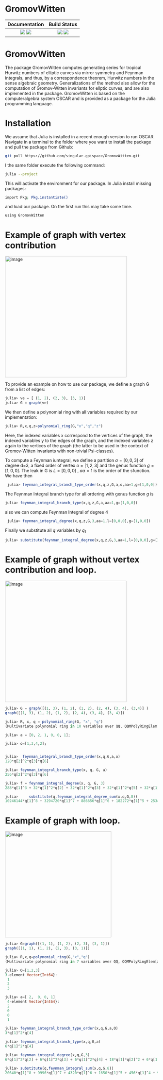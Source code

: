 # GromovWitten

[docs-dev-img]: https://img.shields.io/badge/docs-dev-blue.svg
[docs-dev-url]: https://singular-gpispace.github.io/GromovWitten/dev/

[docs-stable-img]: https://img.shields.io/badge/docs-stable-blue.svg
[docs-stable-url]: https://singular-gpispace.github.io/GromovWitten/

[ga-img]: https://github.com/singular-gpispace/GromovWitten/actions/workflows/CI.yml/badge.svg?branch=main
[ga-url]: https://github.com/singular-gpispace/GromovWitten/actions/workflows/CI.yml?query=branch%3Amain

[codecov-img]: https://codecov.io/gh/singular-gpispace.github.io/GromovWitten.jl/branch/main/graph/badge.svg
[codecov-url]: https://codecov.io/gh/singular-gpispace.github.io/GromovWitten.jl

| **Documentation**                                                         | **Build Status**                                      |
|:-------------------------------------------------------------------------:|:-----------------------------------------------------:|
| [![][docs-stable-img]][docs-stable-url] [![][docs-dev-img]][docs-dev-url] | [![][ga-img]][ga-url] [![][codecov-img]][codecov-url] |

# GromovWitten

The package GromovWitten computes generating series for tropical Hurwitz numbers of elliptic curves via mirror symmetry and Feynman integrals, and thus, by a correspondence theorem, Hurwitz numbers in the sense algebraic geometry. Generalizations of the method also allow for the computation of Gromov-Witten invariants for ellptic curves, and are also implemented in the package. GromovWitten is based on the computeralgebra system OSCAR and is provided as a package for the Julia programming language.

# Installation

We assume that Julia is installed in a recent enough version to run OSCAR. Navigate in a terminal to the folder where you want to install the package and pull the package from Github:

```bash
git pull https://github.com/singular-gpispace/GromovWitten.git
```

I the same folder execute the following command:

```bash
julia --project
```

This will activate the environment for our package. In Julia install missing packages:

```bash
import Pkg; Pkg.instantiate()
```

and load our package. On the first run this may take some time.

```bash
using GromovWitten  
```

# Example of graph with vertex contribution

<img width="400" alt="image" src="https://github.com/singular-gpispace/GromovWitten/assets/46294807/01eefb54-3db4-49cf-93a5-4ec2218ba9ce">

To provide an example on how to use our package, we define a graph G from a list of edges:

```julia
julia> ve = [ (1, 2), (2, 3), (3, 1)]  
julia> G = graph(ve)
```

We then define a polynomial ring with all variables required by our implementation:

```julia
julia> R,x,q,z=polynomial_ring(G,"x","q","z")
```

Here, the indexed variables x correspond to the vertices of the graph, the indexed variables y to the edges of the graph, and the indexed variables z again to the vertices of the graph (the latter to be used in the context of Gromov-Witten invariants with non-trivial Psi-classes).

To compute a Feynman iuntegral, we define a partition  $a=[0,0,3]$  of degree d=3, a fixed order of vertex $o=[1,2,3]$ and the genus function $g=[1,0,0]$. The leak in G is $L=[0,0,0]$ , $aa=1$ is the order of the sfunction. We have then

```julia
 julia> feynman_integral_branch_type_order(x,q,z,G,a,o,aa=1,g=[1,0,0])
```

The Feynman Integral branch type for all ordering with genus function $g$  is

```julia
julia> feynman_integral_branch_type(x,q,z,G,a,aa=1,g=[1,0,0])
```

also we can compute Feynman Integral of degree 4

```julia
 julia> feynman_integral_degree(x,q,z,G,3,aa=1,l=[0,0,0],g=[1,0,0])
```

Finally we substitute all $q$  variables by $q_{1}$

```julia
julia> substitute(feynman_integral_degree(x,q,z,G,3,aa=1,l=[0,0,0],g=[1,0,0]))
```

# Example of graph without vertex contribution and loop.

<img width="400" alt="image" src="https://github.com/singular-gpispace/GromovWitten/assets/46294807/1b45577b-3c92-464f-81f5-57766dcd189e">

```julia
julia> G = graph([(1, 3), (1, 2), (1, 2), (2, 4), (3, 4), (3,4)] )
graph([(1, 3), (1, 2), (1, 2), (2, 4), (3, 4), (3, 4)])
```

```julia
julia> R, x, q = polynomial_ring(G, "x", "q")
(Multivariate polynomial ring in 10 variables over QQ, QQMPolyRingElem[x[1], x[2], x[3],x[4]], QQMPolyRingElem[q[1], q[2],q[3], q[4], q[5], q[6]])
```

```julia
julia> a = [0, 2, 1, 0, 0, 1];
```

```julia
julia> o=[1,3,4,2];
```

```julia

julia>  feynman_integral_branch_type_order(x,q,G,a,o) 
128*q[2]^2*q[3]*q[6]
```

```julia
julia> feynman_integral_branch_type(x, q, G, a)  
256*q[2]^2*q[3]*q[6]
```

```julia
julia> f = feynman_integral_degree(x, q, G, 3)
288*q[1]^3 + 32*q[1]^2*q[2] + 32*q[1]^2*q[3] + 32*q[1]^2*q[5] + 32*q[1]^2*q[6] + 8*q[1]*q[2]*q[5] + 8*q[1]*q[2]*q[6] + 8*q[1]*q[3]*q[5] + 8*q[1]*q[3]*q[6] + 24*q[2]^3 + 152*q[2]^2*q[3] + 8*q[2]^2*q[5] + 8*q[2]^2*q[6] + 152*q[2]*q[3]^2 + 32*q[2]*q[3]*q[5] + 32*q[2]*q[3]*q[6] + 32*q[2]*q[4]^2 + 8*q[2]*q[4]*q[5] + 8*q[2]*q[4]*q[6] + 8*q[2]*q[5]^2 + 32*q[2]*q[5]*q[6] + 8*q[2]*q[6]^2 + 24*q[3]^3 + 8*q[3]^2*q[5] + 8*q[3]^2*q[6] + 32*q[3]*q[4]^2 + 8*q[3]*q[4]*q[5] + 8*q[3]*q[4]*q[6] + 8*q[3]*q[5]^2 + 32*q[3]*q[5]*q[6] + 8*q[3]*q[6]^2 + 288*q[4]^3 + 32*q[4]^2*q[5] + 32*q[4]^2*q[6] + 24*q[5]^3 + 152*q[5]^2*q[6] + 152*q[5]*q[6]^2 + 24*q[6]^3
```

```julia
julia>     substitute(q,feynman_integral_degree_sum(x,q,G,8))
10246144*q[1]^8 + 3294720*q[1]^7 + 886656*q[1]^6 + 182272*q[1]^5 + 25344*q[1]^4 + 1792*q[1]^3 + 32*q[1]^2
```

# Example of graph with loop.

<img width="350" alt="image" src="https://github.com/singular-gpispace/GromovWitten/assets/46294807/c94574b9-eaed-47ca-afb0-a53fdd0b64b3">

```julia
julia> G=graph([(1, 1), (1, 2), (2, 3), (3, 1)])
graph([(1, 1), (1, 2), (2, 3), (3, 1)])
```

```julia
julia> R,x,q=polynomial_ring(G,"x","q")
(Multivariate polynomial ring in 7 variables over QQ, QQMPolyRingElem[x[1], x[2], x[3]], QQMPolyRingElem[q[1], q[2], q[3], q[4]])
```

```julia
julia> O=[1,2,3]  
3-element Vector{Int64}:
 1
 2
 3
```

```julia
julia> a=[ 2,  0, 0, 1]
 4-element Vector{Int64}:
 2
 0
 0
 1
```

```julia
julia> feynman_integral_branch_type_order(x,q,G,a,O)
3*q[1]^2*q[4]
```

```julia
julia> feynman_integral_branch_type(x,q,G,a)  
6*q[1]^2*q[4]
```

```julia
julia> feynman_integral_degree(x,q,G,3)
6*q[1]^2*q[2] + 6*q[1]^2*q[3] + 6*q[1]^2*q[4] + 18*q[1]*q[2]^2 + 6*q[1]*q[2]*q[3] + 6*q[1]*q[2]*q[4] + 18*q[1]*q[3]^2 + 6*q[1]*q[3]*q[4] + 18*q[1]*q[4]^2
```

```julia
julia> substitute(q,feynman_integral_sum(x,q,G,8))
20640*q[1]^8 + 9996*q[1]^7 + 4320*q[1]^6 + 1650*q[1]^5 + 456*q[1]^4 + 90*q[1]^3 + 6*q[1]^2
```
